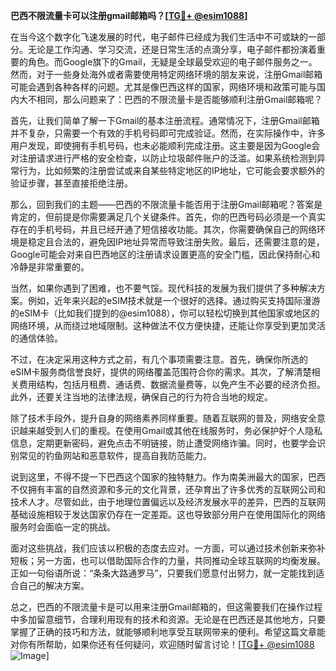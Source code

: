 **巴西不限流量卡可以注册gmail邮箱吗？[[TG💪+ @esim1088](https://t.me/s/esim1088)]**

在当今这个数字化飞速发展的时代，电子邮件已经成为我们生活中不可或缺的一部分。无论是工作沟通、学习交流，还是日常生活的点滴分享，电子邮件都扮演着重要的角色。而Google旗下的Gmail，无疑是全球最受欢迎的电子邮件服务之一。然而，对于一些身处海外或者需要使用特定网络环境的朋友来说，注册Gmail邮箱可能会遇到各种各样的问题。尤其是像巴西这样的国家，网络环境和政策可能与国内大不相同，那么问题来了：巴西的不限流量卡是否能够顺利注册Gmail邮箱呢？

首先，让我们简单了解一下Gmail的基本注册流程。通常情况下，注册Gmail邮箱并不复杂，只需要一个有效的手机号码即可完成验证。然而，在实际操作中，许多用户发现，即使拥有手机号码，也未必能顺利完成注册。这主要是因为Google会对注册请求进行严格的安全检查，以防止垃圾邮件账户的泛滥。如果系统检测到异常行为，比如频繁的注册尝试或来自某些特定地区的IP地址，它可能会要求额外的验证步骤，甚至直接拒绝注册。

那么，回到我们的主题——巴西的不限流量卡能否用于注册Gmail邮箱呢？答案是肯定的，但前提是你需要满足几个关键条件。首先，你的巴西号码必须是一个真实存在的手机号码，并且已经开通了短信接收功能。其次，你需要确保自己的网络环境是稳定且合法的，避免因IP地址异常而导致注册失败。最后，还需要注意的是，Google可能会对来自巴西地区的注册请求设置更高的安全门槛，因此保持耐心和冷静是非常重要的。

当然，如果你遇到了困难，也不要气馁。现代科技的发展为我们提供了多种解决方案。例如，近年来兴起的eSIM技术就是一个很好的选择。通过购买支持国际漫游的eSIM卡（比如我们提到的@esim1088），你可以轻松切换到其他国家或地区的网络环境，从而绕过地域限制。这种做法不仅方便快捷，还能让你享受到更加灵活的通信体验。

不过，在决定采用这种方式之前，有几个事项需要注意。首先，确保你所选的eSIM卡服务商信誉良好，提供的网络覆盖范围符合你的需求。其次，了解清楚相关费用结构，包括月租费、通话费、数据流量费等，以免产生不必要的经济负担。此外，还要关注当地的法律法规，确保自己的行为符合当地的规定。

除了技术手段外，提升自身的网络素养同样重要。随着互联网的普及，网络安全意识越来越受到人们的重视。在使用Gmail或其他在线服务时，务必保护好个人隐私信息，定期更新密码，避免点击不明链接，防止遭受网络诈骗。同时，也要学会识别常见的钓鱼网站和恶意软件，提高自我防范能力。

说到这里，不得不提一下巴西这个国家的独特魅力。作为南美洲最大的国家，巴西不仅拥有丰富的自然资源和多元的文化背景，还孕育出了许多优秀的互联网公司和技术人才。尽管如此，由于地理位置偏远以及经济发展水平的差异，巴西的互联网基础设施相较于发达国家仍存在一定差距。这也导致部分用户在使用国际化的网络服务时会面临一定的挑战。

面对这些挑战，我们应该以积极的态度去应对。一方面，可以通过技术创新来弥补短板；另一方面，也可以借助国际合作的力量，共同推动全球互联网的均衡发展。正如一句俗语所说：“条条大路通罗马”，只要我们愿意付出努力，就一定能找到适合自己的解决方案。

总之，巴西的不限流量卡是可以用来注册Gmail邮箱的，但这需要我们在操作过程中多加留意细节，合理利用现有的技术和资源。无论是在巴西还是其他地方，只要掌握了正确的技巧和方法，就能够顺利地享受互联网带来的便利。希望这篇文章能对你有所帮助，如果你还有任何疑问，欢迎随时留言讨论！[[TG💪+ @esim1088](https://t.me/s/esim1088) ![Image](https://i.postimg.cc/4NQfJmqS/Snipaste-2025-05-13-00-14-12.png)]